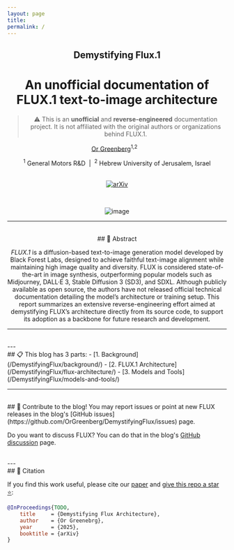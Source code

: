 ```yaml
---
layout: page
title:
permalink: /
---
```


<div style="text-align: center;" markdown="1">

## Demystifying Flux.1
# An unofficial documentation of FLUX.1 text-to-image architecture
> ⚠️ This is an **unofficial** and **reverse-engineered** documentation project. It is not affiliated with the original authors or organizations behind FLUX.1.

[Or Greenberg](https://OrGreenberg.github.io)<sup>1,2</sup>&nbsp;&nbsp;&nbsp;

<div>
<sup>1</sup> General Motors R&D &nbsp;|&nbsp; <sup>2</sup> Hebrew University of Jerusalem, Israel
</div>

<br/>

[![arXiv](https://img.shields.io/badge/arXiv-Preprint%20TODO-darkred)](https://arxiv.org/abs/YOUR_PAPER_ID_HERE) <!-- TODO: Update with actual arXiv ID --> 

<br/>

![image](https://github.com/user-attachments/assets/7136918d-0356-4cca-a516-b88de55bf327)
<br>

---
<br>
## 📄 Abstract

*FLUX.1* is a diffusion-based text-to-image generation model developed by Black Forest Labs, designed to achieve faithful text-image alignment while maintaining high image quality and diversity. FLUX is considered state-of-the-art in image synthesis, outperforming popular models such as Midjourney, DALL·E 3, Stable Diffusion 3 (SD3), and SDXL. Although publicly available as open source, the authors have not released official technical documentation detailing the model’s architecture or training setup. This report summarizes an extensive reverse-engineering effort aimed at demystifying FLUX’s architecture directly from its source code, to support its adoption as a backbone for future research and development.

---
</div>

<br>
---
<br>
## 📋 This blog has 3 parts:
- [1. Background](/DemystifyingFlux/background/)
- [2. FLUX.1 Architecture](/DemystifyingFlux/flux-architecture/)
- [3. Models and Tools](/DemystifyingFlux/models-and-tools/)

---
<br>
## 💬 Contribute to the blog!
You may report issues or point at new FLUX releases in the blog's [GitHub issues](https://github.com/OrGreenberg/DemystifyingFlux/issues) page.

Do you want to discuss FLUX? You can do that in the blog's [GitHub discussion](https://github.com/OrGreenberg/DemystifyingFlux/issues) page.

<br>
---
<br>
## 📝 Citation

If you find this work useful, please cite our [paper](TODO) and [give this repo a star ⭐](https://github.com/OrGreenberg/DemystifyingFlux/stargazers):

```bibtex
@InProceedings{TODO,
    title     = {Demystifying Flux Architecture}, 
    author    = {Or Greenebrg},
    year      = {2025},
    booktitle = {arXiv}
}
```

